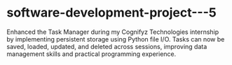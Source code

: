 # software-development-project---5
Enhanced the Task Manager during my Cognifyz Technologies internship by implementing persistent storage using Python file I/O. Tasks can now be saved, loaded, updated, and deleted across sessions, improving data management skills and practical programming experience.
